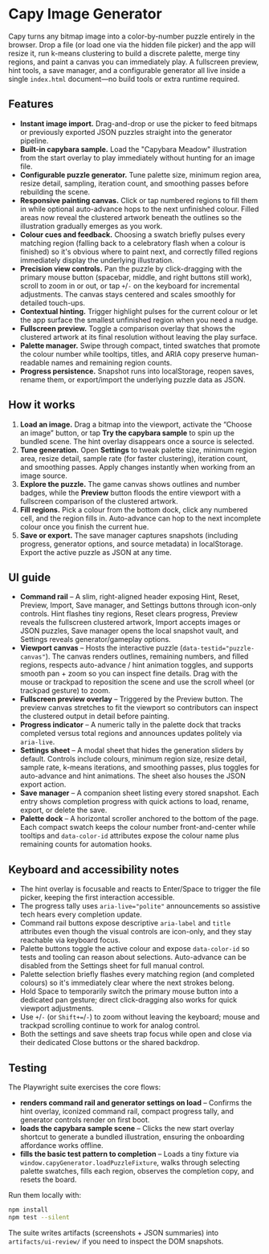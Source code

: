 # Capy Image Generator

Capy turns any bitmap image into a color-by-number puzzle entirely in the
browser. Drop a file (or load one via the hidden file picker) and the app will
resize it, run k-means clustering to build a discrete palette, merge tiny
regions, and paint a canvas you can immediately play. A fullscreen preview, hint
tools, a save manager, and a configurable generator all live inside a single
`index.html` document—no build tools or extra runtime required.

## Features

- **Instant image import.** Drag-and-drop or use the picker to feed bitmaps or
  previously exported JSON puzzles straight into the generator pipeline.
- **Built-in capybara sample.** Load the "Capybara Meadow" illustration from
  the start overlay to play immediately without hunting for an image file.
- **Configurable puzzle generator.** Tune palette size, minimum region area,
  resize detail, sampling, iteration count, and smoothing passes before
  rebuilding the scene.
- **Responsive painting canvas.** Click or tap numbered regions to fill them in
  while optional auto-advance hops to the next unfinished colour. Filled areas
  now reveal the clustered artwork beneath the outlines so the illustration
  gradually emerges as you work.
- **Colour cues and feedback.** Choosing a swatch briefly pulses every matching
  region (falling back to a celebratory flash when a colour is finished) so
  it's obvious where to paint next, and correctly filled regions immediately
  display the underlying illustration.
- **Precision view controls.** Pan the puzzle by click-dragging with the
  primary mouse button (spacebar, middle, and right buttons still work), scroll
  to zoom in or out, or tap `+`/`-` on the keyboard for incremental adjustments.
  The canvas stays centered and scales smoothly for detailed touch-ups.
- **Contextual hinting.** Trigger highlight pulses for the current colour or let
  the app surface the smallest unfinished region when you need a nudge.
- **Fullscreen preview.** Toggle a comparison overlay that shows the clustered
  artwork at its final resolution without leaving the play surface.
- **Palette manager.** Swipe through compact, tinted swatches that promote the
  colour number while tooltips, titles, and ARIA copy preserve human-readable
  names and remaining region counts.
- **Progress persistence.** Snapshot runs into localStorage, reopen saves,
  rename them, or export/import the underlying puzzle data as JSON.

## How it works

1. **Load an image.** Drag a bitmap into the viewport, activate the “Choose an
   image” button, or tap **Try the capybara sample** to spin up the bundled
   scene. The hint overlay disappears once a source is selected.
2. **Tune generation.** Open **Settings** to tweak palette size, minimum region
   area, resize detail, sample rate (for faster clustering), iteration count,
   and smoothing passes. Apply changes instantly when working from an image
   source.
3. **Explore the puzzle.** The game canvas shows outlines and number badges,
   while the **Preview** button floods the entire viewport with a fullscreen
   comparison of the clustered artwork.
4. **Fill regions.** Pick a colour from the bottom dock, click any numbered cell,
   and the region fills in. Auto-advance can hop to the next incomplete colour
   once you finish the current hue.
5. **Save or export.** The save manager captures snapshots (including progress,
   generator options, and source metadata) in localStorage. Export the active
   puzzle as JSON at any time.

## UI guide

- **Command rail** – A slim, right-aligned header exposing Hint, Reset, Preview,
  Import, Save manager, and Settings buttons through icon-only controls.
  Hint flashes tiny regions, Reset clears progress, Preview reveals the
  fullscreen clustered artwork, Import accepts images or JSON puzzles, Save
  manager opens the local snapshot vault, and Settings reveals
  generator/gameplay options.
- **Viewport canvas** – Hosts the interactive puzzle (`data-testid="puzzle-canvas"`).
  The canvas renders outlines, remaining numbers, and filled regions, respects
  auto-advance / hint animation toggles, and supports smooth pan + zoom so you
  can inspect fine details. Drag with the mouse or trackpad to reposition the
  scene and use the scroll wheel (or trackpad gesture) to zoom.
- **Fullscreen preview overlay** – Triggered by the Preview button. The preview
  canvas stretches to fit the viewport so contributors can inspect the clustered
  output in detail before painting.
- **Progress indicator** – A numeric tally in the palette dock that tracks
  completed versus total regions and announces updates politely via `aria-live`.
- **Settings sheet** – A modal sheet that hides the generation sliders by
  default. Controls include colours, minimum region size, resize detail, sample
  rate, k-means iterations, and smoothing passes, plus toggles for auto-advance
  and hint animations. The sheet also houses the JSON export action.
- **Save manager** – A companion sheet listing every stored snapshot. Each entry
  shows completion progress with quick actions to load, rename, export, or
  delete the save.
- **Palette dock** – A horizontal scroller anchored to the bottom of the page.
  Each compact swatch keeps the colour number front-and-center while tooltips
  and `data-color-id` attributes expose the colour name plus remaining counts
  for automation hooks.

## Keyboard and accessibility notes

- The hint overlay is focusable and reacts to Enter/Space to trigger the file
  picker, keeping the first interaction accessible.
- The progress tally uses `aria-live="polite"` announcements so assistive tech
  hears every completion update.
- Command rail buttons expose descriptive `aria-label` and `title` attributes
  even though the visual controls are icon-only, and they stay reachable via
  keyboard focus.
- Palette buttons toggle the active colour and expose `data-color-id` so tests
  and tooling can reason about selections. Auto-advance can be disabled from the
  Settings sheet for full manual control.
- Palette selection briefly flashes every matching region (and completed
  colours) so it's immediately clear where the next strokes belong.
- Hold Space to temporarily switch the primary mouse button into a dedicated
  pan gesture; direct click-dragging also works for quick viewport adjustments.
- Use `+`/`-` (or `Shift+=`/`-`) to zoom without leaving the keyboard; mouse and
  trackpad scrolling continue to work for analog control.
- Both the settings and save sheets trap focus while open and close via their
  dedicated Close buttons or the shared backdrop.

## Testing

The Playwright suite exercises the core flows:

- **renders command rail and generator settings on load** – Confirms the hint
  overlay, iconized command rail, compact progress tally, and generator controls
  render on first boot.
- **loads the capybara sample scene** – Clicks the new start overlay shortcut to
  generate a bundled illustration, ensuring the onboarding affordance works
  offline.
- **fills the basic test pattern to completion** – Loads a tiny fixture via
  `window.capyGenerator.loadPuzzleFixture`, walks through selecting palette
  swatches, fills each region, observes the completion copy, and resets the
  board.

Run them locally with:

```bash
npm install
npm test --silent
```

The suite writes artifacts (screenshots + JSON summaries) into
`artifacts/ui-review/` if you need to inspect the DOM snapshots.

